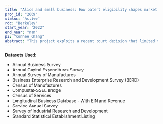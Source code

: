```yaml
---
title: "Alice and small business: How patent eligibility shapes market entry"
proj_id: "2669"
status: "Active"
rdc: "Berkeley"
start_year: "2022"
end_year: "nan"
pi: "Konhee Chang"
abstract: "This project exploits a recent court decision that limited the patent eligibility of software and business method patents to measure what happens to market entry for firms in software-oriented markets. This sheds light on the role of intellectual property rights for economic decision making, so far underexplored in existing data and surveys provided by the Census. To this end, this project will generate reduced form estimates on the impact of patent protection on firm entry and exit, as well as detailed insight into how business models, investments, and financial and innovation decisions are impacted by the ability to patent certain types of business methods and software applications."
---
```


**Datasets Used:**

  - Annual Business Survey 
  - Annual Capital Expenditures Survey 
  - Annual Survey of Manufactures 
  - Business Enterprise Research and Development Survey (BERD) 
  - Census of Manufactures 
  - Compustat-SSEL Bridge 
  - Census of Services 
  - Longitudinal Business Database - With EIN and Revenue 
  - Service Annual Survey 
  - Survey of Industrial Research and Development 
  - Standard Statistical Establishment Listing 


